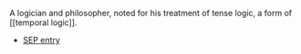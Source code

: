 A logician and philosopher, noted for his treatment of tense logic, a form of [[temporal logic]].

* [SEP entry](http://plato.stanford.edu/entries/prior/)